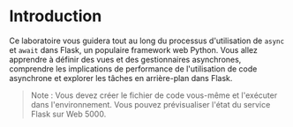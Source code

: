 # Introduction

Ce laboratoire vous guidera tout au long du processus d'utilisation de `async` et `await` dans Flask, un populaire framework web Python. Vous allez apprendre à définir des vues et des gestionnaires asynchrones, comprendre les implications de performance de l'utilisation de code asynchrone et explorer les tâches en arrière-plan dans Flask.

> Note : Vous devez créer le fichier de code vous-même et l'exécuter dans l'environnement. Vous pouvez prévisualiser l'état du service Flask sur Web 5000.
